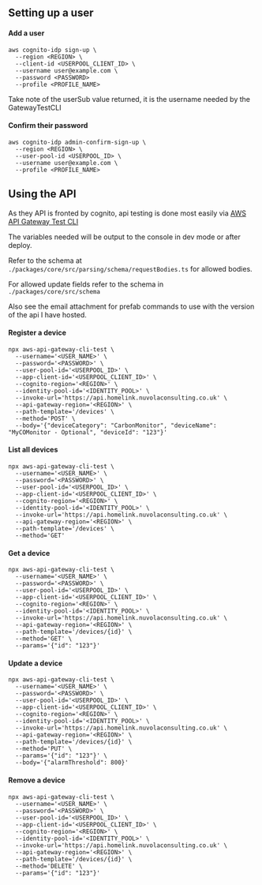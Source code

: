 ## Setting up a user

#### Add a user

```
aws cognito-idp sign-up \
  --region <REGION> \
  --client-id <USERPOOL_CLIENT_ID> \
  --username user@example.com \
  --password <PASSWORD>
  --profile <PROFILE_NAME>
```

Take note of the userSub value returned, it is the username needed by the GatewayTestCLI

#### Confirm their password

```
aws cognito-idp admin-confirm-sign-up \
  --region <REGION> \
  --user-pool-id <USERPOOL_ID> \
  --username user@example.com \
  --profile <PROFILE_NAME>
```

## Using the API

As they API is fronted by cognito, api testing is done most easily via [AWS API Gateway Test CLI](https://github.com/AnomalyInnovations/aws-api-gateway-cli-test)

The variables needed will be output to the console in dev mode or after deploy.

Refer to the schema at `./packages/core/src/parsing/schema/requestBodies.ts` for allowed bodies.

For allowed update fields refer to the schema in `./packages/core/src/schema`

Also see the email attachment for prefab commands to use with the version of the api I have hosted.

#### Register a device

```
npx aws-api-gateway-cli-test \
  --username='<USER_NAME>' \
  --password='<PASSWORD>' \
  --user-pool-id='<USERPOOL_ID>' \
  --app-client-id='<USERPOOL_CLIENT_ID>' \
  --cognito-region='<REGION>' \
  --identity-pool-id='<IDENTITY_POOL>' \
  --invoke-url='https://api.homelink.nuvolaconsulting.co.uk' \
  --api-gateway-region='<REGION>' \
  --path-template='/devices' \
  --method='POST' \
  --body='{"deviceCategory": "CarbonMonitor", "deviceName": "MyCOMonitor - Optional", "deviceId": "123"}'
```

#### List all devices

```
npx aws-api-gateway-cli-test \
  --username='<USER_NAME>' \
  --password='<PASSWORD>' \
  --user-pool-id='<USERPOOL_ID>' \
  --app-client-id='<USERPOOL_CLIENT_ID>' \
  --cognito-region='<REGION>' \
  --identity-pool-id='<IDENTITY_POOL>' \
  --invoke-url='https://api.homelink.nuvolaconsulting.co.uk' \
  --api-gateway-region='<REGION>' \
  --path-template='/devices' \
  --method='GET'
```

#### Get a device

```
npx aws-api-gateway-cli-test \
  --username='<USER_NAME>' \
  --password='<PASSWORD>' \
  --user-pool-id='<USERPOOL_ID>' \
  --app-client-id='<USERPOOL_CLIENT_ID>' \
  --cognito-region='<REGION>' \
  --identity-pool-id='<IDENTITY_POOL>' \
  --invoke-url='https://api.homelink.nuvolaconsulting.co.uk' \
  --api-gateway-region='<REGION>' \
  --path-template='/devices/{id}' \
  --method='GET' \
  --params='{"id": "123"}'
```

#### Update a device

```
npx aws-api-gateway-cli-test \
  --username='<USER_NAME>' \
  --password='<PASSWORD>' \
  --user-pool-id='<USERPOOL_ID>' \
  --app-client-id='<USERPOOL_CLIENT_ID>' \
  --cognito-region='<REGION>' \
  --identity-pool-id='<IDENTITY_POOL>' \
  --invoke-url='https://api.homelink.nuvolaconsulting.co.uk' \
  --api-gateway-region='<REGION>' \
  --path-template='/devices/{id}' \
  --method='PUT' \
  --params='{"id": "123"}' \
  --body='{"alarmThreshold": 800}'
```

#### Remove a device

```
npx aws-api-gateway-cli-test \
  --username='<USER_NAME>' \
  --password='<PASSWORD>' \
  --user-pool-id='<USERPOOL_ID>' \
  --app-client-id='<USERPOOL_CLIENT_ID>' \
  --cognito-region='<REGION>' \
  --identity-pool-id='<IDENTITY_POOL>' \
  --invoke-url='https://api.homelink.nuvolaconsulting.co.uk' \
  --api-gateway-region='<REGION>' \
  --path-template='/devices/{id}' \
  --method='DELETE' \
  --params='{"id": "123"}'
```
